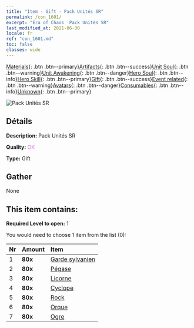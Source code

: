 ```yaml
---
title: "Item - Gift - Pack Unités SR"
permalink: /con_1601/
excerpt: "Era of Chaos  Pack Unités SR"
last_modified_at: 2021-06-30
locale: fr
ref: "con_1601.md"
toc: false
classes: wide
---
```

 [Materials](/ItemsFR/){: .btn .btn--primary}[Artifacts](/ItemsFR/Artifacts/){: .btn .btn--success}[Unit Soul](/ItemsFR/UnitSoul/){: .btn .btn--warning}[Unit Awakening](/ItemsFR/UnitAwakening/){: .btn .btn--danger}[Hero Soul](/ItemsFR/HeroSoul/){: .btn .btn--info}[Hero Skill](/ItemsFR/HeroSkill/){: .btn .btn--primary}[Gift](/ItemsFR/Gift/){: .btn .btn--success}[Event related](/ItemsFR/Events/){: .btn .btn--warning}[Avatars](/ItemsFR/Avatars/){: .btn .btn--danger}[Consumables](/ItemsFR/Consumables/){: .btn .btn--info}[Unknown](/ItemsFR/Unknown/){: .btn .btn--primary}

 ![Pack Unités SR](/images/t/i_907167.png)

## Détails
 **Description:** Pack Unités SR

 **Quality:** <span style="color: #DA70D6">OK</span>

 **Type:** Gift

## Gather

  None

## This item contains:

 **Required Level to open:** 1

 You would need to choose 1 item from the list (0):

  | Nr | Amount |     Item    |
  |:---|:-------|:------------|
  | 1 |  **80x** | [Garde sylvanien](/ItemsFR/unt_203/) |  | 
  | 2 |  **80x** | [Pégase](/ItemsFR/unt_202/) |  | 
  | 3 |  **80x** | [Licorne](/ItemsFR/unt_204/) |  | 
  | 4 |  **80x** | [Cyclope](/ItemsFR/unt_222/) |  | 
  | 5 |  **80x** | [Rock](/ItemsFR/unt_221/) |  | 
  | 6 |  **80x** | [Orque](/ItemsFR/unt_219/) |  | 
  | 7 |  **80x** | [Ogre](/ItemsFR/unt_220/) |  | 
